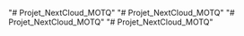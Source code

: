 "# Projet_NextCloud_MOTQ" 
"# Projet_NextCloud_MOTQ" 
"# Projet_NextCloud_MOTQ" 
"# Projet_NextCloud_MOTQ" 
